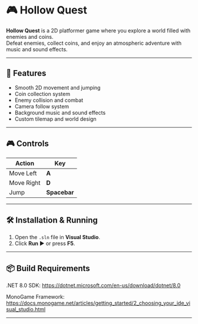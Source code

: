 # 🎮 Hollow Quest

**Hollow Quest** is a 2D platformer game where you explore a world filled with enemies and coins.  
Defeat enemies, collect coins, and enjoy an atmospheric adventure with music and sound effects.

---

## 🧩 Features
- Smooth 2D movement and jumping  
- Coin collection system  
- Enemy collision and combat  
- Camera follow system  
- Background music and sound effects  
- Custom tilemap and world design  

---

## 🎮 Controls
| Action | Key |
|--------|-----|
| Move Left | **A** |
| Move Right | **D** |
| Jump | **Spacebar** |

---

## 🛠️ Installation & Running
1. Open the `.sln` file in **Visual Studio**.  
2. Click **Run ▶** or press **F5**.

---

## 📦 Build Requirements
.NET 8.0 SDK: https://dotnet.microsoft.com/en-us/download/dotnet/8.0

MonoGame Framework: https://docs.monogame.net/articles/getting_started/2_choosing_your_ide_visual_studio.html

---

